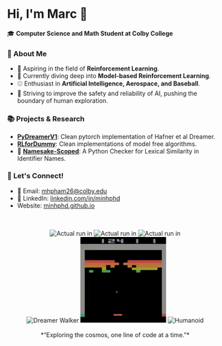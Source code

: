 # Hi, I'm Marc 👋

🎓 **Computer Science and Math Student at Colby College**



### 🌌 About Me
- 🚀 Aspiring in the field of **Reinforcement Learning**.
- 🔭 Currently diving deep into **Model-based Reinforcement Learning**.
- ⚾️ Enthusiast in **Artificial Intelligence, Aerospace, and Baseball**.
- 🌟 Striving to improve the safety and reliability of AI, pushing the boundary of human exploration.


### 📚 Projects & Research
- **[PyDreamerV1](https://github.com/minhphd/PyDreamerV1)**: Clean pytorch implementation of Hafner et al Dreamer.
- **[RLforDummy](https://github.com/minhphd/RLforDummy)**: Clean implementations of model free algorithms.
- 🌠 **[Namesake-Scoped](https://github.com/minhphd/Namesake-Scoped)**: A Python Checker for Lexical Similarity in Identifier Names.
  
### 📣 Let's Connect!
- 📧 Email: [mhpham26@colby.edu](mailto:mhpham26@colby.edu)
- 🔗 LinkedIn: [linkedin.com/in/minhphd](https://www.linkedin.com/in/minhphd)
- Website: [minhphd.github.io](https://minhphd.github.io)
<br/>
<br/>
<div align="center">
  <img src="https://github.com/minhphd/PyDreamerV1/blob/main/gif/boxing.gif" alt="Actual run in " width="200px" height="200px"/>
  <img src="https://github.com/minhphd/PyDreamerV1/blob/main/gif/pacman.gif" alt="Actual run in " width="200px" height="200px"/>
  <img src="https://github.com/minhphd/PyDreamerV1/blob/main/gif/walker.gif" alt="Actual run in " width="200px" height="200px"/>
</div>
<div align="center">
  <img src="https://github.com/minhphd/PyDreamerV1/blob/main/gif/quadruped.gif" alt="Dreamer Walker" width="200px" height="200px"/>
  <img src="https://github.com/minhphd/RLforDummy/blob/main/media/breakout.gif" alt="Breakout" width="200px" height="200px"/>
  <img src="https://github.com/minhphd/RLforDummy/blob/main/media/humanoid.gif" alt="Humanoid" width="200px" height="200px"/>
</div>

<br/>
<div align="center">
  *“Exploring the cosmos, one line of code at a time.”*
</div>
